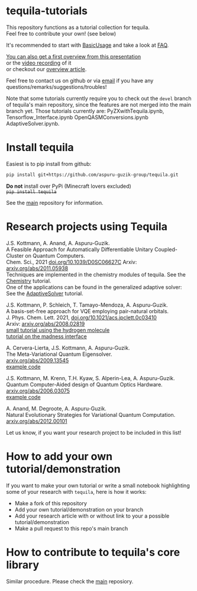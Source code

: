 # tequila-tutorials
This repository functions as a tutorial collection for tequila.  
Feel free to contribute your own! (see below)  

It's recommended to start with [BasicUsage](BasicUsage.ipynb) and take a look at [FAQ](FAQ.ipynb).


[You can also get a first overview from this presentation](/docs/tequila.pdf)  
or the [video recording](https://www.youtube.com/watch?v=hUdf0P2fW2E) of it  
or checkout our [overview article](https://arxiv.org/abs/2011.03057).  

Feel free to contact us on github or via [email](mailto:jakob.kottmann@utoronto.ca) if you have any questions/remarks/suggestions/troubles!

Note that some tutorials currently require you to check out the `devel` branch of tequila's main repository, since the features are not merged into the main branch yet. Those tutorials currently are: PyZXwithTequila.ipynb, Tensorflow_Interface.ipynb OpenQASMConversions.ipynb AdaptiveSolver.ipynb.


# Install tequila
Easiest is to pip install from github:  
```bash
pip install git+https://github.com/aspuru-guzik-group/tequila.git
```
**Do not** install over PyPi (Minecraft lovers excluded)  
<strike>`pip install tequila`</strike>

See the [main](https://github.com/aspuru-guzik-group/tequila) repository for information.

# Research projects using Tequila
J.S. Kottmann, A. Anand, A. Aspuru-Guzik.  
A Feasible Approach for Automatically Differentiable Unitary Coupled-Cluster on Quantum Computers.  
Chem. Sci., 2021 [doi.org/10.1039/D0SC06627C](https://doi.org/10.1039/D0SC06627C)
Arxiv: [arxiv.org/abs/2011.05938](https://arxiv.org/abs/2011.05938)  
Techniques are implemented in the chemistry modules of tequila. See the [Chemistry](Chemistry.ipynb) tutorial.   
One of the applications can be found in the generalized adaptive solver: See the [AdaptiveSolver](AdaptiveSolver.ipynb) tutorial.

J.S. Kottmann, P. Schleich, T. Tamayo-Mendoza, A. Aspuru-Guzik.  
A basis-set-free approach for VQE employing pair-natural orbitals.  
J. Phys. Chem. Lett. 2021, [doi.org/10.1021/acs.jpclett.0c03410](https://doi.org/10.1021/acs.jpclett.0c03410)  
Arxiv: [arxiv.org/abs/2008.02819](https://arxiv.org/abs/2008.02819)  
[small tutorial using the hydrogen molecule](ChemistryBasisSetFreeVQE.ipynb)  
[tutorial on the madness interface](ChemistryMadnessInterface.ipynb)

A. Cervera-Lierta, J.S. Kottmann, A. Aspuru-Guzik.  
The Meta-Variational Quantum Eigensolver.  
[arxiv.org/abs/2009.13545](https://arxiv.org/abs/2009.13545)  
[example code](https://github.com/aspuru-guzik-group/Meta-VQE)

J.S. Kottmann, M. Krenn, T.H. Kyaw, S. Alperin-Lea, A. Aspuru-Guzik.  
Quantum Computer-Aided design of Quantum Optics Hardware.  
[arxiv.org/abs/2006.03075](https://arxiv.org/abs/2006.03075)  
[example code](https://github.com/kottmanj/Photonic)  

A. Anand, M. Degroote, A. Aspuru-Guzik.  
Natural Evolutionary Strategies for Variational Quantum Computation.  
[arxiv.org/abs/2012.00101](https://arxiv.org/abs/2012.00101)


Let us know, if you want your research project to be included in this list!

# How to add your own tutorial/demonstration  
If you want to make your own tutorial or write a small notebook highlighting some of your research with `tequila`, here is how it works:  
- Make a fork of this repository
- Add your own tutorial/demonstration on your branch
- Add your research article with or without link to your a possible tutorial/demonstration
- Make a pull request to this repo's main branch

# How to contribute to tequila's core library
Similar procedure. Please check the [main](https://github.com/aspuru-guzik-group/tequila) reposiory. 


